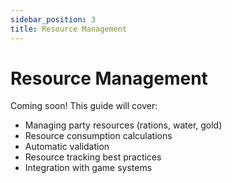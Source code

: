 ```yaml
---
sidebar_position: 3
title: Resource Management
---
```


# Resource Management

Coming soon! This guide will cover:

- Managing party resources (rations, water, gold)
- Resource consumption calculations
- Automatic validation
- Resource tracking best practices
- Integration with game systems